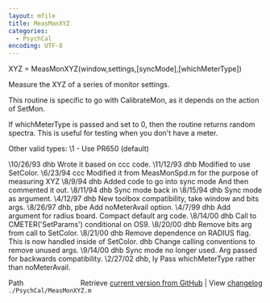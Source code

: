 ```yaml
---
layout: mfile
title: MeasMonXYZ
categories:
  - PsychCal
encoding: UTF-8
---
```


 XYZ = MeasMonXYZ(window,settings,[syncMode],[whichMeterType])

 Measure the XYZ of a series of monitor settings.

 This routine is specific to go with CalibrateMon,
 as it depends on the action of SetMon.

 If whichMeterType is passed and set to 0, then the routine
 returns random spectra.  This is useful for testing when
 you don't have a meter.

 Other valid types:
  \1 - Use PR650 (default)

 \10/26/93  dhb      Wrote it based on ccc code.
 \11/12/93  dhb      Modified to use SetColor.
    \6/23/94     ccc     Modified it from MeasMonSpd.m for
                                    the purpose of measuring XYZ
    \8/9/94      dhb     Added code to go into sync mode
                                    And then commented it out.
 \8/11/94        dhb     Sync mode back in
 \8/15/94        dhb     Sync mode as argument.
 \4/12/97   dhb   New toolbox compatibility, take window and bits args.
 \8/26/97        dhb, pbe Add noMeterAvail option.
 \4/7/99    dhb   Add argument for radius board.  Compact default arg code.
 \8/14/00   dhb   Call to CMETER('SetParams') conditional on OS9.
 \8/20/00   dhb   Remove bits arg from call to SetColor.
 \8/21/00   dhb   Remove dependence on RADIUS flag.  This is now handled inside of SetColor.
              dhb   Change calling conventions to remove unused args.
 \9/14/00   dhb   Sync mode no longer used.  Arg passed for backwards compatibility.
 \2/27/02   dhb, ly  Pass whichMeterType rather than noMeterAvail.


<div class="code_header" style="text-align:right;">
  <span style="float:left;">Path&nbsp;&nbsp;</span> <span class="counter">Retrieve <a href=
  "https://raw.github.com/Psychtoolbox-3/Psychtoolbox-3/beta/./PsychCal/MeasMonXYZ.m">current version from GitHub</a> | View <a href=
  "https://github.com/Psychtoolbox-3/Psychtoolbox-3/commits/beta/./PsychCal/MeasMonXYZ.m">changelog</a></span>
</div>
<div class="code">
  <code>./PsychCal/MeasMonXYZ.m</code>
</div>
